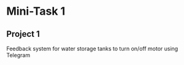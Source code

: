 # Mini-Task 1 # 
## Project 1 ## 
Feedback system for water storage tanks to turn on/off motor using Telegram


